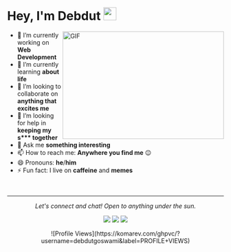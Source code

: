 <!-- <img src="assets/name.gif" class="center" /> -->

# Hey,  I'm Debdut <img src="https://raw.githubusercontent.com/debdutgoswami/debdutgoswami/master/assets/gifs/Hi.gif" width="30px">

<img align="right" height="250" width="375" alt="GIF" src="https://raw.githubusercontent.com/debdutgoswami/debdutgoswami/master/assets/gifs/coder.gif" />

- 🔭 I’m currently working on **Web Development**
- 🌱 I’m currently learning **about life**
- 👯 I’m looking to collaborate on **anything that excites me**
- 🤔 I’m looking for help in **keeping my s\*\*\* together**
- 💬 Ask me **something interesting**
- 📫 How to reach me: **Anywhere you find me** 😉
- 😄 Pronouns: **he**/**him**
- ⚡ Fun fact: I live on **caffeine** and **memes**

<!-- ![Debdut's github stats](https://github-readme-stats.vercel.app/api?username=debdutgoswami) -->

<br>

---

<p align="center">
  <i>Let's connect and chat! Open to anything under the sun.</i>

  <p align="center">
    <a href="https://twitter.com/debdutgoswami" alt="Twitter"><img src="https://raw.githubusercontent.com/debdutgoswami/debdutgoswami/master/assets/svg/twitter.svg"></a>
    <a href="https://www.linkedin.com/in/debdutgoswami/" alt="Linkedin"><img src="https://raw.githubusercontent.com/debdutgoswami/debdutgoswami/master/assets/svg/linkedin.svg"></a>
    <a href="mailto:debdutgoswami@gmail.com" alt="Email me"><img src="https://raw.githubusercontent.com/debdutgoswami/debdutgoswami/master/assets/svg/mail.svg"></a>
    <!-- <a href="#" alt="My Portfolio"><img src="assets/svg/external.svg"></a> -->
  </p>

  <p align="center">
    <!--<img align="center" src="https://visitor-badge.glitch.me/badge?page_id=debdutgoswami.debdutgoswami">-->
    ![Profile Views](https://komarev.com/ghpvc/?username=debdutgoswami&label=PROFILE+VIEWS)
  </p>
</p>

<!--
**debdutgoswami/debdutgoswami** is a ✨ _special_ ✨ repository because its `README.md` (this file) appears on your GitHub profile.

Here are some ideas to get you started:

- 🔭 I’m currently working on ...
- 🌱 I’m currently learning ...
- 👯 I’m looking to collaborate on ...
- 🤔 I’m looking for help with ...
- 💬 Ask me about ...
- 📫 How to reach me: ...
- 😄 Pronouns: ...
- ⚡ Fun fact: ...
-->
